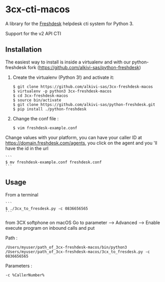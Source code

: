# 3cx-cti-macos

A library for the [Freshdesk](http://freshdesk.com/) helpdesk cti system for Python 3.

Support for the v2 API CTI

## Installation

The easiest way to install is inside a virtualenv and with our python-freshdesk fork (https://github.com/alkivi-sas/python-freshdesk)

1. Create the virtualenv (Python 3!) and activate it:

    ```
    $ git clone https://github.com/alkivi-sas/3cx-freshdesk-macos
    $ virtualenv -p python3 3cx-freshdesk-macos
    $ cd 3cx-freshdesk-macos
    $ source bin/activate
    $ git clone https://github.com/alkivi-sas/python-freshdesk.git
    $ pip install ./python-freshdesk
    ```

2. Change the conf file :

    ```
    $ vim freshdesk-example.conf
    ```
Change values with your platform, you can have your caller ID at https://domain.freshdesk.com/agents, you click on the agent and you 'll have the id in the url

    ```
    $ mv freshdesk-example.conf freshdesk.conf
    ```

## Usage
From a terminal

    ```
    $ ./3cx_to_fresdesk.py -c 0836656565
    ```
from 3CX softphone on macOS
Go to parameter --> Advanced --> Enable execute program on inbound calls and put
    
Path :
   ```
   /Users/myuser/path_of_3cx-freshdesk-macos/bin/python3 /Users/myuser/path_of_3cx-freshdesk-macos/3cx_to_fresdesk.py -c 0836656565
   ```     
Parameters :
   ```
   -c %CallerNumber%
   ```  
